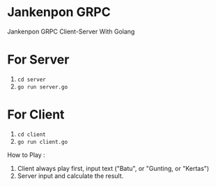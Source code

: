 # Jankenpon GRPC

Jankenpon GRPC Client-Server With Golang

# For Server
1. ``` cd server ```
2. ``` go run server.go ```

# For Client
1. ``` cd client ```
2. ``` go run client.go ```

How to Play : 
1. Client always play first, input text ("Batu", or "Gunting, or "Kertas")
2. Server input and calculate the result.